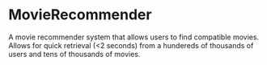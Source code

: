 # MovieRecommender
A movie recommender system that allows users to find compatible movies. 
Allows for quick retrieval (<2 seconds) from a hundereds of thousands of users and tens of thousands of movies. 
